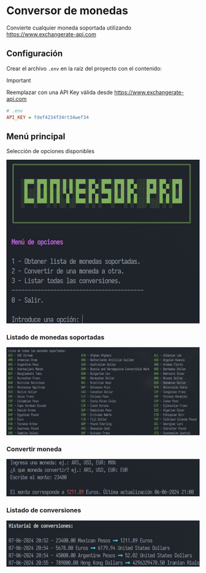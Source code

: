 # Conversor de monedas

Convierte cualquier moneda soportada utilizando https://www.exchangerate-api.com

## Configuración

Crear el archivo `.env` en la raíz del proyecto con el contenido:

> [!IMPORTANT]
> Reemplazar con una API Key válida desde https://www.exchangerate-api.com

```ini
# .env
API_KEY = fdef4234f34rt34wef34
```



## Menú principal



Selección de opciones disponibles

![Menú principal](https://raw.githubusercontent.com/Frikilinux/currency_converter_imgs/main/2024-06-07_20%3A45%3A12.png)

### Listado de monedas soportadas

![Listado de monedas](https://raw.githubusercontent.com/Frikilinux/currency_converter_imgs/main/2024-06-07_20%3A49%3A45.png)

### Convertir moneda

![Conversión de moneda](https://github.com/Frikilinux/currency_converter_imgs/blob/main/2024-06-07_20:52:21.png?raw=true)

### Listado de conversiones

![Listado de conversiones](https://github.com/Frikilinux/currency_converter_imgs/blob/main/2024-06-07_20:55:54.png?raw=true)
